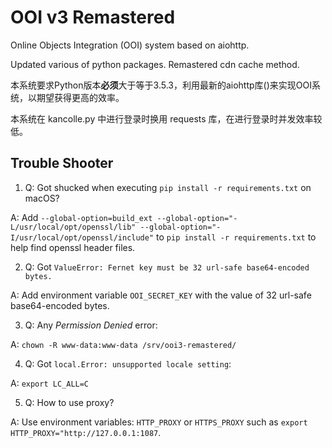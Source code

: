 # OOI v3 Remastered
Online Objects Integration (OOI) system based on aiohttp.

Updated various of python packages. Remastered cdn cache method.

本系统要求Python版本**必须**大于等于3.5.3，利用最新的aiohttp库()来实现OOI系统，以期望获得更高的效率。

本系统在 kancolle.py 中进行登录时换用 requests 库，在进行登录时并发效率较低。

## Trouble Shooter
1. Q: Got shucked when executing `pip install -r requirements.txt` on macOS?

A: Add `--global-option=build_ext --global-option="-L/usr/local/opt/openssl/lib" --global-option="-I/usr/local/opt/openssl/include"` to
`pip install -r requirements.txt`  to help find openssl header files.

2. Q: Got `ValueError: Fernet key must be 32 url-safe base64-encoded bytes.`

A: Add environment variable `OOI_SECRET_KEY` with the value of 32 url-safe base64-encoded bytes.

3. Q: Any *Permission Denied* error:

A: `chown -R www-data:www-data /srv/ooi3-remastered/`

4. Q: Got `local.Error: unsupported locale setting`:

A: `export LC_ALL=C`

5. Q: How to use proxy?

A: Use environment variables: `HTTP_PROXY` or `HTTPS_PROXY` such as `export HTTP_PROXY="http://127.0.0.1:1087`.